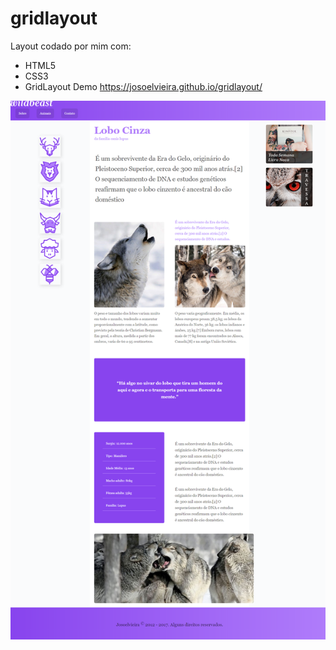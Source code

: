 # gridlayout
 Layout codado por mim com:
 
 * HTML5
 * CSS3
 * GridLayout
 Demo
 https://josoelvieira.github.io/gridlayout/

![](https://github.com/josoelvieira/gridlayout/blob/main/img/grid.png)
